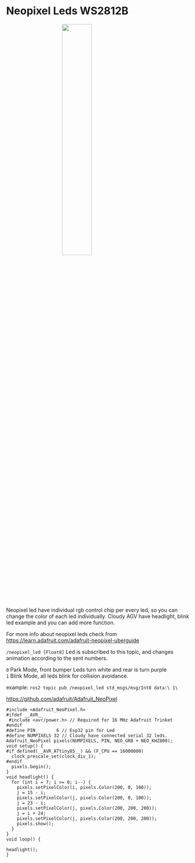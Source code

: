 # Neopixel Leds WS2812B

<img style="width:40%; margin-left:auto; margin-right:auto; display:block" src="https://raw.githubusercontent.com/robolaunch/cloudy/docs/docs/images/neopixel_led.jpg" />

Neopixel led have individual rgb control chip per every led, so you can change the color of each led individually. Cloudy AGV have headlight, blink led example and you can add more function.

For more info about neopixel leds check from https://learn.adafruit.com/adafruit-neopixel-uberguide

 ```/neopixel_led [Float8]``` Led is subscribed to this topic, and changes animation according to the sent numbers.

```0``` Park Mode, front bumper Leds turn white and rear is turn purple<br/>
```1``` Blink Mode, all leds blink for collision avoidance.

example: ```ros2 topic pub /neopixel_led std_msgs/msg/Int8 data:\ 1\ ```

https://github.com/adafruit/Adafruit_NeoPixel

```
#include <Adafruit_NeoPixel.h>
#ifdef __AVR__
 #include <avr/power.h> // Required for 16 MHz Adafruit Trinket
#endif
#define PIN        6 // Esp32 pin for Led
#define NUMPIXELS 32 // Cloudy have connected serial 32 leds.
Adafruit_NeoPixel pixels(NUMPIXELS, PIN, NEO_GRB + NEO_KHZ800);
void setup() {
#if defined(__AVR_ATtiny85__) && (F_CPU == 16000000)
  clock_prescale_set(clock_div_1);
#endif
  pixels.begin();
}
void headlight() {
  for (int i = 7; i >= 0; i--) {
    pixels.setPixelColor(i, pixels.Color(200, 0, 100));
    j = 15 - i;
    pixels.setPixelColor(j, pixels.Color(200, 0, 100));
    j = 23 - i;
    pixels.setPixelColor(j, pixels.Color(200, 200, 200));
    j = i + 24;
    pixels.setPixelColor(j, pixels.Color(200, 200, 200));
    pixels.show();
  }
}
void loop() {

headlight();
}
``` 
